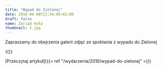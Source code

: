 ```yaml
---
title: "Wypad do Zielonej"
date: 2016-06-08T21:54:05+02:00
draft: false
name: Zarząd Koła
thumbnail: 2.jpg
---
```


Zapraszamy do obejrzenia galerii zdjęć ze spoktania z wypadu do Zielonej

<!--more-->

{{<gallery>}}

[Przeczytaj artykuł]({{< ref "/wydarzenia/2016/wypad-do-zielonej" >}})

